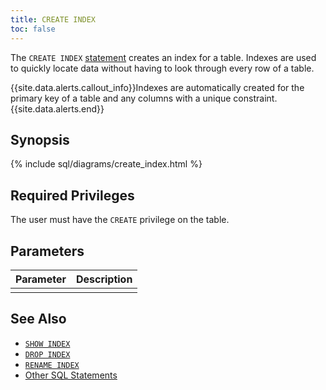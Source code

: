 ```yaml
---
title: CREATE INDEX
toc: false
---
```


The `CREATE INDEX` [statement](sql-statements.html) creates an index for a table. Indexes are used to quickly locate data without having to look through every row of a table. 

{{site.data.alerts.callout_info}}Indexes are automatically created for the primary key of a table and any columns with a unique constraint.{{site.data.alerts.end}}

<div id="toc"></div>

## Synopsis

{% include sql/diagrams/create_index.html %}

## Required Privileges

The user must have the `CREATE` privilege on the table.

## Parameters

| Parameter | Description |
|-----------|-------------|
|  |  |

## See Also

- [`SHOW INDEX`](show-index.html)
- [`DROP INDEX`](drop-index.html)
- [`RENAME INDEX`](rename-index.html)
- [Other SQL Statements](sql-statements.html)